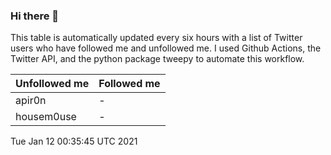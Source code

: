 ### Hi there 👋

This table is automatically updated every six hours with a list of Twitter users who have followed me and unfollowed me. I used Github Actions, the Twitter API, and the python package tweepy to automate this workflow.

| Unfollowed me |  Followed me |
| --- | --- |
|apir0n|-|
|housem0use|-|
Tue Jan 12 00:35:45 UTC 2021
